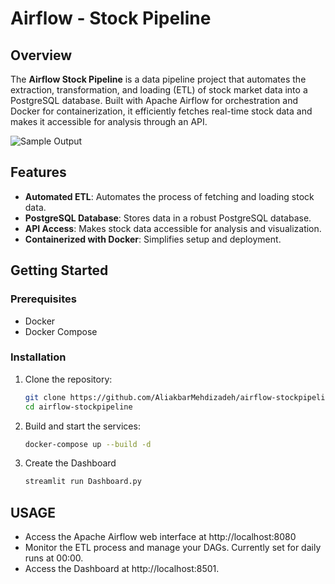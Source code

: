 # Airflow - Stock Pipeline

## Overview

The **Airflow Stock Pipeline** is a data pipeline project that automates the extraction, transformation, and loading (ETL) of stock market data into a PostgreSQL database. Built with Apache Airflow for orchestration and Docker for containerization, it efficiently fetches real-time stock data and makes it accessible for analysis through an API.

![Sample Output](sample_usage.png)

## Features

- **Automated ETL**: Automates the process of fetching and loading stock data.
- **PostgreSQL Database**: Stores data in a robust PostgreSQL database.
- **API Access**: Makes stock data accessible for analysis and visualization.
- **Containerized with Docker**: Simplifies setup and deployment.

## Getting Started

### Prerequisites

- Docker
- Docker Compose

### Installation

1. Clone the repository:
   ```bash
   git clone https://github.com/AliakbarMehdizadeh/airflow-stockpipeline
   cd airflow-stockpipeline
2. Build and start the services:
   ```bash
   docker-compose up --build -d
3. Create the Dashboard
   ```bash
   streamlit run Dashboard.py

## USAGE 

- Access the Apache Airflow web interface at http://localhost:8080
- Monitor the ETL process and manage your DAGs. Currently set for daily runs at 00:00. 
- Access the Dashboard at http://localhost:8501.
